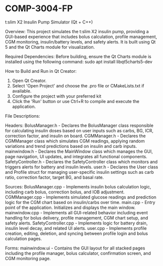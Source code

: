 # COMP-3004-FP

t:slim X2 Insulin Pump Simulator (Qt + C++)

Overview:
This project simulates the t:slim X2 insulin pump, providing a GUI-based experience that includes bolus calculation, profile management, CGM monitoring, insulin/battery levels, and safety alerts. It is built using Qt 5 and the Qt Charts module for visualization.

Required Dependencies:
Before building, ensure the Qt Charts module is installed using the following command:
sudo apt install libqt5charts5-dev

How to Build and Run in Qt Creator:
1. Open Qt Creator.
2. Select 'Open Project' and choose the .pro file or CMakeLists.txt if available.
3. Configure the project with your preferred kit
4. Click the 'Run' button or use Ctrl+R to compile and execute the application.

File Descriptions:

Headers:
BolusManager.h - Declares the BolusManager class responsible for calculating insulin doses based on user inputs such as carbs, BG, ICR, correction factor, and insulin on board.
CGMManager.h - Declares the CGMManager class which simulates CGM readings, applying random variations and trend predictions based on insulin and carb inputs.
mainwindow.h - Declares the MainWindow class which manages the GUI, page navigation, UI updates, and integrates all functional components.
SafetyController.h - Declares the SafetyController class which monitors and triggers alerts for battery and insulin levels.
user.h - Declares the User class and Profile struct for managing user-specific insulin settings such as carb ratio, correction factor, target BG, and basal rate.

Sources:
BolusManager.cpp - Implements insulin bolus calculation logic, including carb bolus, correction bolus, and IOB adjustment.
CGMManager.cpp - Implements simulated glucose readings and prediction logic for the CGM chart based on insulin/carbs over time.
main.cpp - Entry point of the application. Initializes and displays the main window.
mainwindow.cpp - Implements all GUI-related behavior including event handling for bolus delivery, profile management, CGM chart setup, and safety alerts.
SafetyController.cpp - Implements logic for battery drain, insulin level decay, and related UI alerts.
user.cpp - Implements profile creation, editing, deletion, and syncing between profile login and bolus calculation pages.

Forms:
mainwindow.ui - Contains the GUI layout for all stacked pages including the profile manager, bolus calculator, confirmation screen, and CGM monitoring page.
